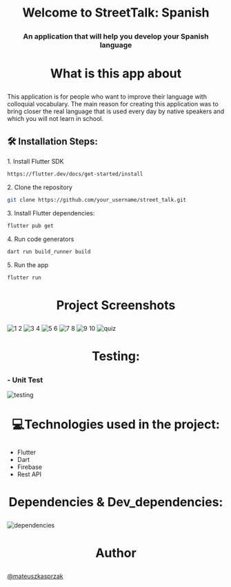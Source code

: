 # <p align="center">Welcome to StreetTalk: Spanish</p>
<h3><p align="center">An application that will help you develop your Spanish language</p></h3>

# <p align="center">What is this app about</p>

This application is for people who want to improve their language with colloquial vocabulary. The main reason for creating this application was to bring closer the real language that is used every day by native speakers and which you will not learn in school.

<h2>🛠️ Installation Steps:</h2>
     
<p>1. Install Flutter SDK</p>

```sh
https://flutter.dev/docs/get-started/install
```
<p>2. Clone the repository</p>

```sh
git clone https://github.com/your_username/street_talk.git
```
<p>3. Install Flutter dependencies:</p>

```sh
flutter pub get
```
<p>4. Run code generators</p>

```sh
dart run build_runner build
```
<p>5. Run the app</p>

```sh
flutter run
```

# <p align="center">Project Screenshots</p>
![1 2](https://github.com/mateuszkasprzak94/street_talk/assets/142491717/24392bc4-e5d5-48af-b138-7521dc2209ec)
![3 4](https://github.com/mateuszkasprzak94/street_talk/assets/142491717/0b737f2e-4a38-47c9-a3f4-d8c674ea9cc0)
![5 6](https://github.com/mateuszkasprzak94/street_talk/assets/142491717/90553caa-dd4e-423e-addb-40d2d5b6a923)
![7 8](https://github.com/mateuszkasprzak94/street_talk/assets/142491717/638980e0-cbc5-4305-a3ef-7168125265ca)
![9 10](https://github.com/mateuszkasprzak94/street_talk/assets/142491717/4e44a945-f49a-4e48-b19d-c18698b0831d)
![quiz](https://github.com/mateuszkasprzak94/street_talk/assets/142491717/f9c21443-d766-449c-9d38-2c1399b15ca2)

# <p align="center">Testing:</p>
<h3>- Unit Test</h3>
  
![testing](https://github.com/mateuszkasprzak94/street_talk/assets/142491717/50c1d6a7-9416-4af4-8bf0-6286094cd840)

# <p align="center">💻Technologies used in the project:</p>

* Flutter
* Dart
* Firebase
* Rest API

# <p align="center">Dependencies & Dev_dependencies:</p>
![dependencies](https://github.com/mateuszkasprzak94/street_talk/assets/142491717/7da66c00-9252-4d97-8865-65a35f8ab170)

# <p align="center">Author</p>
[@mateuszkasprzak](https://github.com/mateuszkasprzak94)
